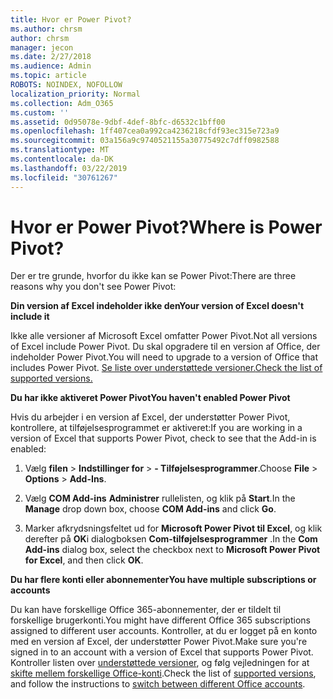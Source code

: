 ```yaml
---
title: Hvor er Power Pivot?
ms.author: chrsm
author: chrsm
manager: jecon
ms.date: 2/27/2018
ms.audience: Admin
ms.topic: article
ROBOTS: NOINDEX, NOFOLLOW
localization_priority: Normal
ms.collection: Adm_O365
ms.custom: ''
ms.assetid: 0d95078e-9dbf-4def-8bfc-d6532c1bff00
ms.openlocfilehash: 1ff407cea0a992ca4236218cfdf93ec315e723a9
ms.sourcegitcommit: 03a156a9c9740521155a30775492c7dff0982588
ms.translationtype: MT
ms.contentlocale: da-DK
ms.lasthandoff: 03/22/2019
ms.locfileid: "30761267"
---
```

# <a name="where-is-power-pivot"></a><span data-ttu-id="5a3b4-102">Hvor er Power Pivot?</span><span class="sxs-lookup"><span data-stu-id="5a3b4-102">Where is Power Pivot?</span></span>

<span data-ttu-id="5a3b4-103">Der er tre grunde, hvorfor du ikke kan se Power Pivot:</span><span class="sxs-lookup"><span data-stu-id="5a3b4-103">There are three reasons why you don't see Power Pivot:</span></span>
  
 <span data-ttu-id="5a3b4-104">**Din version af Excel indeholder ikke den**</span><span class="sxs-lookup"><span data-stu-id="5a3b4-104">**Your version of Excel doesn't include it**</span></span>
  
<span data-ttu-id="5a3b4-105">Ikke alle versioner af Microsoft Excel omfatter Power Pivot.</span><span class="sxs-lookup"><span data-stu-id="5a3b4-105">Not all versions of Excel include Power Pivot.</span></span> <span data-ttu-id="5a3b4-106">Du skal opgradere til en version af Office, der indeholder Power Pivot.</span><span class="sxs-lookup"><span data-stu-id="5a3b4-106">You will need to upgrade to a version of Office that includes Power Pivot.</span></span> [<span data-ttu-id="5a3b4-107">Se liste over understøttede versioner.</span><span class="sxs-lookup"><span data-stu-id="5a3b4-107">Check the list of supported versions.</span></span>](https://support.office.com/article/aa64e217-4b6e-410b-8337-20b87e1c2a4b.aspx)
  
 <span data-ttu-id="5a3b4-108">**Du har ikke aktiveret Power Pivot**</span><span class="sxs-lookup"><span data-stu-id="5a3b4-108">**You haven't enabled Power Pivot**</span></span>
  
<span data-ttu-id="5a3b4-109">Hvis du arbejder i en version af Excel, der understøtter Power Pivot, kontrollere, at tilføjelsesprogrammet er aktiveret:</span><span class="sxs-lookup"><span data-stu-id="5a3b4-109">If you are working in a version of Excel that supports Power Pivot, check to see that the Add-in is enabled:</span></span>
  
1. <span data-ttu-id="5a3b4-110">Vælg **filen** \> **Indstillinger for** \> **- Tilføjelsesprogrammer**.</span><span class="sxs-lookup"><span data-stu-id="5a3b4-110">Choose **File** \> **Options** \> **Add-Ins**.</span></span>
    
2. <span data-ttu-id="5a3b4-111">Vælg **COM Add-ins** **Administrer** rullelisten, og klik på **Start**.</span><span class="sxs-lookup"><span data-stu-id="5a3b4-111">In the **Manage** drop down box, choose **COM Add-ins** and click **Go**.</span></span>
    
3. <span data-ttu-id="5a3b4-112">Marker afkrydsningsfeltet ud for **Microsoft Power Pivot til Excel**, og klik derefter på **OK**i dialogboksen **Com-tilføjelsesprogrammer** .</span><span class="sxs-lookup"><span data-stu-id="5a3b4-112">In the **Com Add-ins** dialog box, select the checkbox next to **Microsoft Power Pivot for Excel**, and then click **OK**.</span></span> 
    
 <span data-ttu-id="5a3b4-113">**Du har flere konti eller abonnementer**</span><span class="sxs-lookup"><span data-stu-id="5a3b4-113">**You have multiple subscriptions or accounts**</span></span>
  
<span data-ttu-id="5a3b4-114">Du kan have forskellige Office 365-abonnementer, der er tildelt til forskellige brugerkonti.</span><span class="sxs-lookup"><span data-stu-id="5a3b4-114">You might have different Office 365 subscriptions assigned to different user accounts.</span></span> <span data-ttu-id="5a3b4-115">Kontroller, at du er logget på en konto med en version af Excel, der understøtter Power Pivot.</span><span class="sxs-lookup"><span data-stu-id="5a3b4-115">Make sure you're signed in to an account with a version of Excel that supports Power Pivot.</span></span> <span data-ttu-id="5a3b4-116">Kontroller listen over [understøttede versioner](https://support.office.com/article/aa64e217-4b6e-410b-8337-20b87e1c2a4b.aspx), og følg vejledningen for at [skifte mellem forskellige Office-konti](https://support.office.com/article/b9582171-fd1f-4284-9846-bdd72bb28426.aspx#BKMK_WebSwitchAccounts).</span><span class="sxs-lookup"><span data-stu-id="5a3b4-116">Check the list of [supported versions](https://support.office.com/article/aa64e217-4b6e-410b-8337-20b87e1c2a4b.aspx), and follow the instructions to [switch between different Office accounts](https://support.office.com/article/b9582171-fd1f-4284-9846-bdd72bb28426.aspx#BKMK_WebSwitchAccounts).</span></span>
  

